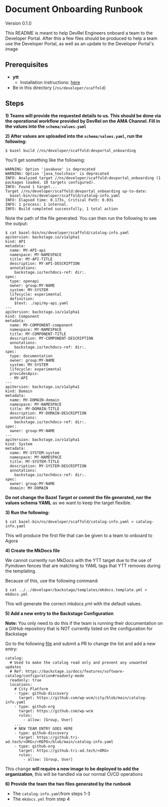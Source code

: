 # Document Onboarding Runbook

Version 0.1.0

This README is meant to help DevRel Engineers onboard a team to the Developer
Portal. After this a few files should be produced to help a team use the
Developer Portal, as well as an update to the Developer Portal's image

## Prerequisites

* **ytt**
    * Installation
      instructions: [here](https://carvel.dev/ytt/docs/latest/install/)
* Be in this directory (`/ns/developer/scaffold`)

## Steps

**1) Teams will provide the requested details to us. This should be done via the
   operational workflow provided by DevRel on the AMA Channel. Fill in the
   values into the `schema/values.yaml`**

**2) After values are uploaded into the `schema/values.yaml`, run the following:**

```shell
$ bazel build //ns/developer/scaffold:devportal_onboarding
```

You'll get something like the following:

```
WARNING: Option 'javabase' is deprecated
WARNING: Option 'java_toolchain' is deprecated
INFO: Analyzed target //ns/developer/scaffold:devportal_onboarding (1 packages loaded, 10 targets configured).
INFO: Found 1 target...
Target //ns/developer/scaffold:devportal_onboarding up-to-date:
  bazel-bin/ns/developer/scaffold/catalog-info.yaml
INFO: Elapsed time: 0.173s, Critical Path: 0.03s
INFO: 1 process: 1 internal.
INFO: Build completed successfully, 1 total action
```

Note the path of the file generated. You can then run the following to see the
output:

```shell
$ cat bazel-bin/ns/developer/scaffold/catalog-info.yaml
apiVersion: backstage.io/v1alpha1
kind: API
metadata:
  name: MY-API-api
  namespace: MY-NAMESPACE
  title: MY-API-TITLE
  description: MY-API-DESCRIPTION
  annotations:
    backstage.io/techdocs-ref: dir:.
spec:
  type: openapi
  owner: group:MY-NAME
  system: MY-SYSTEM
  lifecycle: experimental
  definition:
    $text: ./api/my-api.yaml
---
apiVersion: backstage.io/v1alpha1
kind: Component
metadata:
  name: MY-COMPONENT-component
  namespace: MY-NAMESPACE
  title: MY-COMPONENT-TITLE
  description: MY-COMPONENT-DESCRIPTION
  annotations:
    backstage.io/techdocs-ref: dir:.
spec:
  type: documentation
  owner: group:MY-NAME
  system: MY-SYSTEM
  lifecycle: experimental
  providesApis:
  - MY-API
---
apiVersion: backstage.io/v1alpha1
kind: Domain
metadata:
  name: MY-DOMAIN-domain
  namespace: MY-NAMESPACE
  title: MY-DOMAIN-TITLE
  description: MY-DOMAIN-DESCRIPTION
  annotations:
    backstage.io/techdocs-ref: dir:.
spec:
  owner: group:MY-NAME
---
apiVersion: backstage.io/v1alpha1
kind: System
metadata:
  name: MY-SYSTEM-system
  namespace: MY-NAMESPACE
  title: MY-SYSTEM-TITLE
  description: MY-SYSTEM-DESCRIPTION
  annotations:
    backstage.io/techdocs-ref: dir:.
spec:
  owner: group:MY-NAME
  domain: MY-DOMAIN
```

**Do not change the Bazel Target or commit the file generated, nor the values
schema YAML** as we want to keep the target flexible.

**3) Run the following:**

```shell
$ cat bazel-bin/ns/developer/scaffold/catalog-info.yaml > catalog-info.yaml
```

This will produce the first file that can be given to a team to onboard to Agora

**4) Create the MkDocs file**

We cannot currently run MkDocs with the YTT target due to the use of Pymdown
fences that are matching to YAML tags that YTT removes during the templating.

Because of this, use the following command:

```shell
$ cat ../../developer/backstage/templates/mkdocs.template.yml > mkdocs.yml
```

This will generate the correct mkdocs.yml with the default values.

**5) Add a new entry to the Backstage Configuration**

**Note:** You only need to do this if the team is running their documentation on
a GitHub repository that is NOT currently listed on the configuration for
Backstage

Go to the
following [file](../../developer/backstage/app/app-config.production-override.yaml)
and submit a PR to change the list and add a new entry:

```
catalog:
  # Used to make the catalog read only and prevent any unwanted updates
  # Ref: https://backstage.io/docs/features/software-catalog/configuration#readonly-mode
  readonly: true
  locations:
    # City Platform
    - type: github-discovery
      target: https://github.com/wp-wcm/city/blob/main/catalog-info.yaml
    - type: github-org
      target: https://github.com/wp-wcm
      rules:
        - allow: [Group, User]
    ...
    # NEW TEAM ENTRY GOES HERE
    - type: github-discovery
      target: https://github.tri-ad.tech/<ORG>/<REPO>/blob/main/catalog-info.yaml
    - type: github-org
      target: https://github.tri-ad.tech/<ORG>
      rules:
        - allow: [Group, User]
```

This change **will require a new image to be deployed to add the organization**,
this will be handled via our normal CI/CD operations

**6) Provide the team the two files generated by the runbook**
  * The `catalog-info.yaml`from steps 1-3
  * The `mkdocs.yml` from step 4